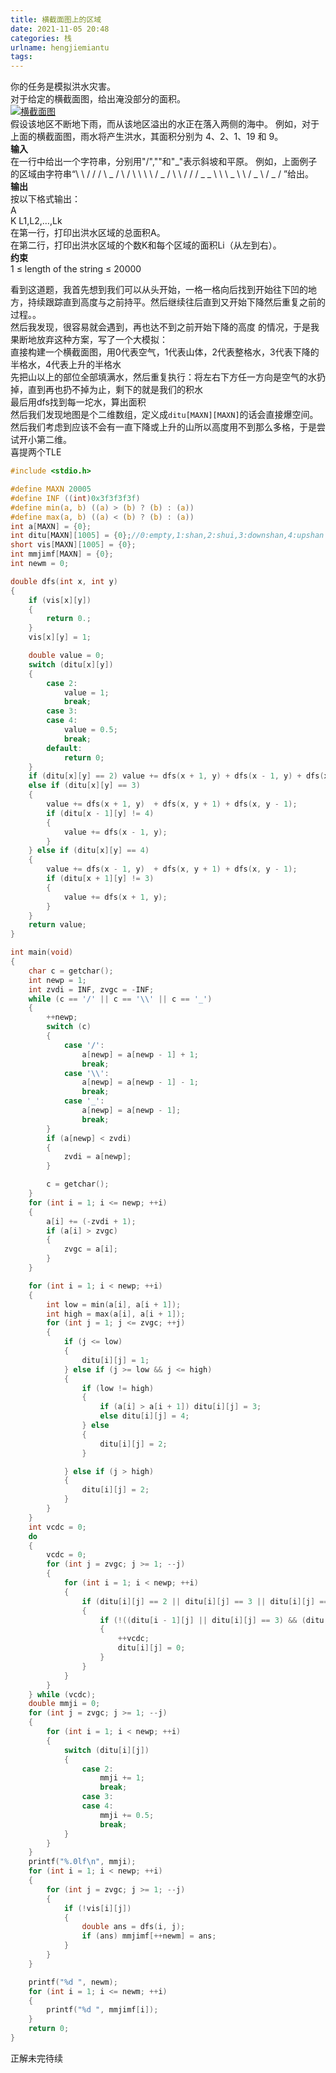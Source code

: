 ```yaml
---
title: 横截面图上的区域
date: 2021-11-05 20:48
categories: 栈
urlname: hengjiemiantu
tags:
---
```

你的任务是模拟洪水灾害。  
对于给定的横截面图，给出淹没部分的面积。  
[![横截面图](https://judgeapi.u-aizu.ac.jp/resources/images/IMAGE2_ALDS1_3_D)](https://judgeapi.u-aizu.ac.jp/resources/images/IMAGE2_ALDS1_3_D)  
假设该地区不断地下雨，而从该地区溢出的水正在落入两侧的海中。 例如，对于上面的横截面图，雨水将产生洪水，其面积分别为 4、2、1、19 和 9。  
**输入**  
在一行中给出一个字符串，分别用"/",""和"_"表示斜坡和平原。 例如，上面例子的区域由字符串“\ \ / / / \ _ / \ / \ \ \ \ / _ / \ \ / / / _ _ \ \ \ _ \ \ / _ \ / _ / ”给出。  
**输出**  
按以下格式输出：  
A  
K  L1,L2,…,Lk  
在第一行，打印出洪水区域的总面积A。  
在第二行，打印出洪水区域的个数K和每个区域的面积Li（从左到右）。  
**约束**  
1 ≤ length of the string  ≤ 20000  

看到这道题，我首先想到我们可以从头开始，一格一格向后找到开始往下凹的地方，持续跟踪直到高度与之前持平。然后继续往后直到又开始下降然后重复之前的过程。。  
然后我发现，很容易就会遇到，再也达不到之前开始下降的高度 的情况，于是我果断地放弃这种方案，写了一个大模拟：  
直接构建一个横截面图，用0代表空气，1代表山体，2代表整格水，3代表下降的半格水，4代表上升的半格水  
先把山以上的部位全部填满水，然后重复执行：将左右下方任一方向是空气的水扔掉，直到再也扔不掉为止，剩下的就是我们的积水  
最后用dfs找到每一坨水，算出面积  
然后我们发现地图是个二维数组，定义成`ditu[MAXN][MAXN]`的话会直接爆空间。然后我们考虑到应该不会有一直下降或上升的山所以高度用不到那么多格，于是尝试开小第二维。  
喜提两个TLE  
```c
#include <stdio.h>

#define MAXN 20005
#define INF ((int)0x3f3f3f3f)
#define min(a, b) ((a) > (b) ? (b) : (a))
#define max(a, b) ((a) < (b) ? (b) : (a))
int a[MAXN] = {0};
int ditu[MAXN][1005] = {0};//0:empty,1:shan,2:shui,3:downshan,4:upshan
short vis[MAXN][1005] = {0};
int mmjimf[MAXN] = {0};
int newm = 0;

double dfs(int x, int y)
{
    if (vis[x][y])
    {
        return 0.;
    }
    vis[x][y] = 1;

    double value = 0;
    switch (ditu[x][y])
    {
        case 2:
            value = 1;
            break;
        case 3:
        case 4:
            value = 0.5;
            break;
        default:
            return 0;
    }
    if (ditu[x][y] == 2) value += dfs(x + 1, y) + dfs(x - 1, y) + dfs(x, y + 1) + dfs(x, y - 1);
    else if (ditu[x][y] == 3)
    {
        value += dfs(x + 1, y)  + dfs(x, y + 1) + dfs(x, y - 1);
        if (ditu[x - 1][y] != 4)
        {
            value += dfs(x - 1, y);
        }
    } else if (ditu[x][y] == 4)
    {
        value += dfs(x - 1, y)  + dfs(x, y + 1) + dfs(x, y - 1);
        if (ditu[x + 1][y] != 3)
        {
            value += dfs(x + 1, y);
        }
    }
    return value;
}

int main(void)
{
    char c = getchar();
    int newp = 1;
    int zvdi = INF, zvgc = -INF;
    while (c == '/' || c == '\\' || c == '_')
    {
        ++newp;
        switch (c)
        {
            case '/':
                a[newp] = a[newp - 1] + 1;
                break;
            case '\\':
                a[newp] = a[newp - 1] - 1;
                break;
            case '_':
                a[newp] = a[newp - 1];
                break;
        }
        if (a[newp] < zvdi)
        {
            zvdi = a[newp];
        }

        c = getchar();
    }
    for (int i = 1; i <= newp; ++i)
    {
        a[i] += (-zvdi + 1);
        if (a[i] > zvgc)
        {
            zvgc = a[i];
        }
    }

    for (int i = 1; i < newp; ++i)
    {
        int low = min(a[i], a[i + 1]);
        int high = max(a[i], a[i + 1]);
        for (int j = 1; j <= zvgc; ++j)
        {
            if (j <= low)
            {
                ditu[i][j] = 1;
            } else if (j >= low && j <= high)
            {
                if (low != high)
                {
                    if (a[i] > a[i + 1]) ditu[i][j] = 3;
                    else ditu[i][j] = 4;
                } else
                {
                    ditu[i][j] = 2;
                }

            } else if (j > high)
            {
                ditu[i][j] = 2;
            }
        }
    }
    int vcdc = 0;
    do
    {
        vcdc = 0;
        for (int j = zvgc; j >= 1; --j)
        {
            for (int i = 1; i < newp; ++i)
            {
                if (ditu[i][j] == 2 || ditu[i][j] == 3 || ditu[i][j] == 4)
                {
                    if (!((ditu[i - 1][j] || ditu[i][j] == 3) && (ditu[i + 1][j] || ditu[i][j] == 4) && ditu[i][j - 1]))
                    {
                        ++vcdc;
                        ditu[i][j] = 0;
                    }
                }
            }
        }
    } while (vcdc);
    double mmji = 0;
    for (int j = zvgc; j >= 1; --j)
    {
        for (int i = 1; i < newp; ++i)
        {
            switch (ditu[i][j])
            {
                case 2:
                    mmji += 1;
                    break;
                case 3:
                case 4:
                    mmji += 0.5;
                    break;
            }
        }
    }
    printf("%.0lf\n", mmji);
    for (int i = 1; i < newp; ++i)
    {
        for (int j = zvgc; j >= 1; --j)
        {
            if (!vis[i][j])
            {
                double ans = dfs(i, j);
                if (ans) mmjimf[++newm] = ans;
            }
        }
    }

    printf("%d ", newm);
    for (int i = 1; i <= newm; ++i)
    {
        printf("%d ", mmjimf[i]);
    }
    return 0;
}
```
正解未完待续  